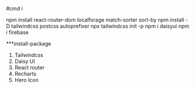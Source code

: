 #cmd i 

npm install react-router-dom localforage match-sorter sort-by 
npm install -D tailwindcss postcss autoprefixer
npx tailwindcss init -p
npm i daisyui
npm i firebase

***install-package
1. Tailwindcss
2. Daisy UI
3. React router
4. Recharts 
5. Hero Icon
